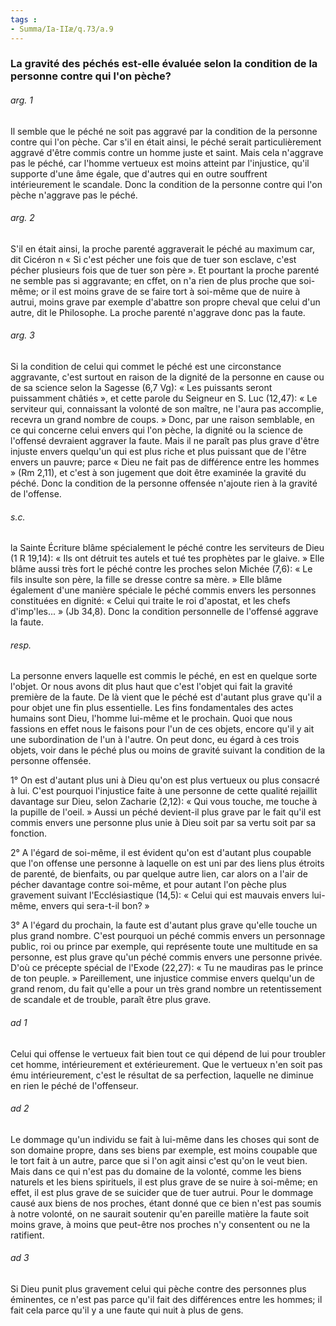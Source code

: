 ```yaml
---
tags : 
- Summa/Ia-IIæ/q.73/a.9
---
```


### La gravité des péchés est-elle évaluée selon la condition de la personne contre qui l'on pèche?

###### arg. 1
Il semble que le péché ne soit pas aggravé par la condition de la personne contre qui l'on pèche. Car s'il en était ainsi, le péché serait particulièrement aggravé d'être commis contre un homme juste et saint. Mais cela n'aggrave pas le péché, car l'homme vertueux est moins atteint par l'injustice, qu'il supporte d'une âme égale, que d'autres qui en outre souffrent intérieurement le scandale. Donc la condition de la personne contre qui l'on pèche n'aggrave pas le péché. 

###### arg. 2
S'il en était ainsi, la proche parenté aggraverait le péché au maximum car, dit Cicéron n « Si c'est pécher une fois que de tuer son esclave, c'est pécher plusieurs fois que de tuer son père ». Et pourtant la proche parenté ne semble pas si aggravante; en cffet, on n'a rien de plus proche que soi-même; or il est moins grave de se faire tort à soi-même que de nuire à autrui, moins grave par exemple d'abattre son propre cheval que celui d'un autre, dit le Philosophe. La proche parenté n'aggrave donc pas la faute. 

###### arg. 3
Si la condition de celui qui commet le péché est une circonstance aggravante, c'est surtout en raison de la dignité de la personne en cause ou de sa science selon la Sagesse (6,7 Vg): « Les puissants seront puissamment châtiés », et cette parole du Seigneur en S. Luc (12,47): « Le serviteur qui, connaissant la volonté de son maître, ne l'aura pas accomplie, recevra un grand nombre de coups. » Donc, par une raison semblable, en ce qui concerne celui envers qui l'on pèche, la dignité ou la science de l'offensé devraient aggraver la faute. Mais il ne paraît pas plus grave d'être injuste envers quelqu'un qui est plus riche et plus puissant que de l'être envers un pauvre; parce « Dieu ne fait pas de différence entre les hommes » (Rm 2,11), et c'est à son jugement que doit être examinée la gravité du péché. Donc la condition de la personne offensée n'ajoute rien à la gravité de l'offense. 

###### s.c.
la Sainte Écriture blâme spécialement le péché contre les serviteurs de Dieu (1 R 19,14): « Ils ont détruit tes autels et tué tes prophètes par le glaive. » Elle blâme aussi très fort le péché contre les proches selon Michée (7,6): « Le fils insulte son père, la fille se dresse contre sa mère. » Elle blâme également d'une manière spéciale le péché commis envers les personnes constituées en dignité: « Celui qui traite le roi d'apostat, et les chefs d'imp'les... » (Jb 34,8). Donc la condition personnelle de l'offensé aggrave la faute. 

###### resp.
La personne envers laquelle est commis le péché, en est en quelque sorte l'objet. Or nous avons dit plus haut que c'est l'objet qui fait la gravité première de la faute. De là vient que le péché est d'autant plus grave qu'il a pour objet une fin plus essentielle. Les fins fondamentales des actes humains sont Dieu, l'homme lui-même et le prochain. Quoi que nous fassions en effet nous le faisons pour l'un de ces objets, encore qu'il y ait une subordination de l'un à l'autre. On peut donc, eu égard à ces trois objets, voir dans le péché plus ou moins de gravité suivant la condition de la personne offensée. 

1° On est d'autant plus uni à Dieu qu'on est plus vertueux ou plus consacré à lui. C'est pourquoi l'injustice faite à une personne de cette qualité rejaillit davantage sur Dieu, selon Zacharie (2,12): « Qui vous touche, me touche à la pupille de l'oeil. » Aussi un péché devient-il plus grave par le fait qu'il est commis envers une personne plus unie à Dieu soit par sa vertu soit par sa fonction. 

2° A l'égard de soi-même, il est évident qu'on est d'autant plus coupable que l'on offense une personne à laquelle on est uni par des liens plus étroits de parenté, de bienfaits, ou par quelque autre lien, car alors on a l'air de pécher davantage contre soi-même, et pour autant l'on pèche plus gravement suivant l'Ecclésiastique (14,5): « Celui qui est mauvais envers lui-même, envers qui sera-t-il bon? » 

3° A l'égard du prochain, la faute est d'autant plus grave qu'elle touche un plus grand nombre. C'est pourquoi un péché commis envers un personnage public, roi ou prince par exemple, qui représente toute une multitude en sa personne, est plus grave qu'un péché commis envers une personne privée. D'où ce précepte spécial de l'Exode (22,27): « Tu ne maudiras pas le prince de ton peuple. » Pareillement, une injustice commise envers quelqu'un de grand renom, du fait qu'elle a pour un très grand nombre un retentissement de scandale et de trouble, paraît être plus grave. 

###### ad 1
Celui qui offense le vertueux fait bien tout ce qui dépend de lui pour troubler cet homme, intérieurement et extérieurement. Que le vertueux n'en soit pas ému intérieurement, c'est le résultat de sa perfection, laquelle ne diminue en rien le péché de l'offenseur. 

###### ad 2
Le dommage qu'un individu se fait à lui-même dans les choses qui sont de son domaine propre, dans ses biens par exemple, est moins coupable que le tort fait à un autre, parce que si l'on agit ainsi c'est qu'on le veut bien. Mais dans ce qui n'est pas du domaine de la volonté, comme les biens naturels et les biens spirituels, il est plus grave de se nuire à soi-même; en effet, il est plus grave de se suicider que de tuer autrui. Pour le dommage causé aux biens de nos proches, étant donné que ce bien n'est pas soumis à notre volonté, on ne saurait soutenir qu'en pareille matière la faute soit moins grave, à moins que peut-être nos proches n'y consentent ou ne la ratifient. 

###### ad 3
Si Dieu punit plus gravement celui qui pèche contre des personnes plus éminentes, ce n'est pas parce qu'il fait des différences entre les hommes; il fait cela parce qu'il y a une faute qui nuit à plus de gens. 

